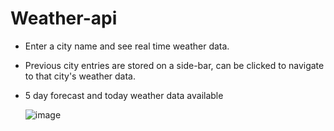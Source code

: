 # Weather-api
- Enter a city name and see real time weather data.
- Previous city entries are stored on a side-bar, can be clicked to navigate to that city's weather data.
- 5 day forecast and today weather data available

  ![image](https://github.com/Cadhig/Weather-api/assets/160413853/b6ce0acc-b7c4-4285-91b7-f2868267809a)
